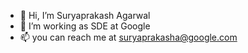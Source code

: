 - 👋 Hi, I’m Suryaprakash Agarwal
- 👀 I’m working as SDE at Google
- 📫 you can reach me at suryaprakasha@google.com

<!---
spagarwal/spagarwal is a ✨ special ✨ repository because its `README.md` (this file) appears on your GitHub profile.
You can click the Preview link to take a look at your changes.
--->
